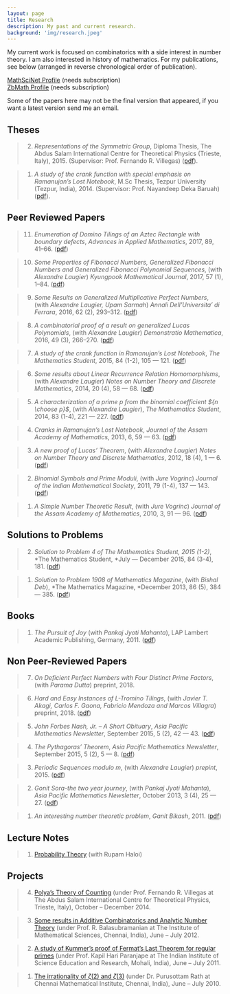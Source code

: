 ```yaml
---
layout: page
title: Research
description: My past and current research.
background: 'img/research.jpeg'
---
```


My current work is focused on combinatorics with a side interest in number theory. I am also interested in history of mathematics. For my publications, see below (arranged in reverse chronological order of publication).

[MathSciNet Profile](http://www.ams.org/mathscinet/search/author.html?mrauthid=962403) (needs subscription)  
[ZbMath Profile](https://zbmath.org/authors/?q=ai:saikia.manjil-p) (needs subscription)

Some of the papers here may not be the final version that appeared, if you want a latest version send me an email.

## Theses

>2. *Representations of the Symmetric Group*, Diploma Thesis, The Abdus Salam International Centre for Theoretical Physics (Trieste, Italy), 2015. (Supervisor: Prof. Fernando R. Villegas) ([pdf](http://gonitsora.com/manjil/thesis/saikia-diploma-thesis.pdf)).
 
>1. *A study of the crank function with special emphasis on Ramanujan’s Lost Notebook*, M.Sc Thesis, Tezpur University (Tezpur, India), 2014. (Supervisor: Prof. Nayandeep Deka Baruah) ([pdf](http://arxiv.org/pdf/1406.3299v1.pdf)).

## Peer Reviewed Papers

>11. *Enumeration of Domino Tilings of an Aztec Rectangle with boundary defects*, *Advances in Applied Mathematics*, 2017, 89, 41–66. ([pdf](http://gonitsora.com/manjil/papers/Aztec.pdf))

>10. *Some Properties of Fibonacci Numbers, Generalized Fibonacci Numbers and Generalized Fibonacci Polynomial Sequences*, (with *Alexandre Laugier*) *Kyungpook Mathematical Journal*, 2017, 57 (1), 1–84. ([pdf](http://gonitsora.com/manjil/papers/kmj.pdf))

>9. *Some Results on Generalized Multiplicative Perfect Numbers*, (with *Alexandre Laugier, Upam Sarmah*) *Annali Dell’Universita’ di Ferrara*, 2016, 62 (2), 293–312. ([pdf](http://arxiv.org/pdf/1603.04382.pdf))

>8. *A combinatorial proof of a result on generalized Lucas Polynomials*, (with *Alexandre Laugier*) *Demonstratio Mathematica*, 2016, 49 (3), 266–270. ([pdf](http://gonitsora.com/manjil/papers/demmath.pdf))

>7. *A study of the crank function in Ramanujan’s Lost Notebook*, *The Mathematics Student*, 2015, 84 (1-2), 105 — 121. ([pdf](http://gonitsora.com/manjil/papers/cranks.pdf))

>6. *Some results about Linear Recurrence Relation Homomorphisms*, (with *Alexandre Laugier*) *Notes on Number Theory and Discrete Mathematics*, 2014, 20 (4), 58 — 68. ([pdf](http://arxiv.org/pdf/1305.5743.pdf))

>5. *A characterization of a prime $p$ from the binomial coefficient ${n \choose p}$*, (with *Alexandre Laugier*), *The Mathematics Student*, 2014, 83 (1-4), 221 — 227. ([pdf](http://arxiv.org/pdf/1209.2373.pdf))

>4. *Cranks in Ramanujan’s Lost Notebook*, *Journal of the Assam Academy of Mathematics*, 2013, 6, 59 — 63. ([pdf](http://arxiv.org/pdf/1402.6644.pdf))

>3. *A new proof of Lucas’ Theorem*, (with *Alexandre Laugier*) *Notes on Number Theory and Discrete Mathematics*, 2012, 18 (4), 1 — 6. ([pdf](http://arxiv.org/pdf/1301.4250.pdf))

>2. *Binomial Symbols and Prime Moduli*, (with *Jure Vogrinc*) *Journal of the Indian Mathematical Society*, 2011, 79 (1-4), 137 — 143. ([pdf](http://arxiv.org/pdf/1209.2374))

>1. *A Simple Number Theoretic Result*, (with *Jure Vogrinc*) *Journal of the Assam Academy of Mathematics*, 2010, 3, 91 — 96. ([pdf](http://arxiv.org/pdf/1207.6707.pdf))

## Solutions to Problems

>2. *Solution to Problem 4 of The Mathematics Student, 2015 (1-2)*, *The Mathematics Student, *July — December 2015, 84 (3-4), 181. ([pdf](http://gonitsora.com/manjil/publ/solutions/ms-4.pdf))

>1. *Solution to Problem 1908 of Mathematics Magazine*, (with *Bishal Deb*), *The Mathematics Magazine, *December 2013, 86 (5), 384 — 385. ([pdf](http://gonitsora.com/manjil/publ/solutions/1908.pdf))

## Books

>1. *The Pursuit of Joy* (with *Pankaj Jyoti Mahanta*), LAP Lambert Academic Publishing, Germany, 2011. ([pdf](http://gonitsora.com/manjil/publ/books/the_pursuit_of_joy.pdf))

## Non Peer-Reviewed Papers

>7. *On Deficient Perfect Numbers with Four Distinct Prime Factors*, (with *Parama Dutta*) preprint, 2018.

>6. *Hard and Easy Instances of L-Tromino Tilings*, (with *Javier T. Akagi, Carlos F. Gaona, Fabricio Mendoza and Marcos Villagra*) preprint, 2018. ([pdf](https://arxiv.org/pdf/1710.04640.pdf))

>5. *John Forbes Nash, Jr. – A Short Obituary*, *Asia Pacific Mathematics Newsletter*, September 2015, 5 (2), 42 — 43. ([pdf](http://gonitsora.com/manjil/papers/john-nash.pdf))

>4. *The Pythagoras’ Theorem*, *Asia Pacific Mathematics Newsletter*, September 2015, 5 (2), 5 — 8. ([pdf](http://gonitsora.com/manjil/papers/pythagoras.pdf))

>3. *Periodic Sequences modulo $m$*, (with *Alexandre Laugier*) *prepint*, 2015. ([pdf](http://arxiv.org/pdf/1209.2371v3.pdf))

>2. *Gonit Sora-the two year journey*, (with *Pankaj Jyoti Mahanta*), *Asia Pacific Mathematics Newsletter*, October 2013, 3 (4), 25 — 27. ([pdf](http://gonitsora.com/wp-content/images/2013/11/Gonit-Sora-The-Two-Year-Journey-Asia-Pacific-Math-Newsletter.pdf))

>1. *An interesting number theoretic problem*, *Ganit Bikash*, 2011. ([pdf](http://arxiv.org/pdf/1208.3125.pdf))


## Lecture Notes

>1. [Probability Theory](http://gonitsora.com/downloads/probability_theory.pdf) (with Rupam Haloi)

## Projects

>4. [Polya’s Theory of Counting](http://gonitsora.com/manjil/publ/projects/polya.pdf) (under Prof. Fernando R. Villegas at The Abdus Salam International Centre for Theoretical Physics, Trieste, Italy), October – December 2014.

>3. [Some results in Additive Combinatorics and Analytic Number Theory](http://gonitsora.com/manjil/publ/projects/additive-combinatorics.pdf) (under Prof. R. Balasubramanian at The Institute of Mathematical Sciences, Chennai, India), June – July 2012.

>2. [A study of Kummer’s proof of Fermat’s Last Theorem for regular primes](http://gonitsora.com/manjil/publ/projects/kummerFLT.pdf) (under Prof. Kapil Hari Paranjape at The Indian Institute of Science Education and Research, Mohali, India), June – July 2011.

>1. [The irrationality of $\zeta(2)$ and $\zeta(3)$](http://gonitsora.com/manjil/publ/projects/zeta-3.pdf) (under Dr. Purusottam Rath at Chennai Mathematical Institute, Chennai, India), June – July 2010.
